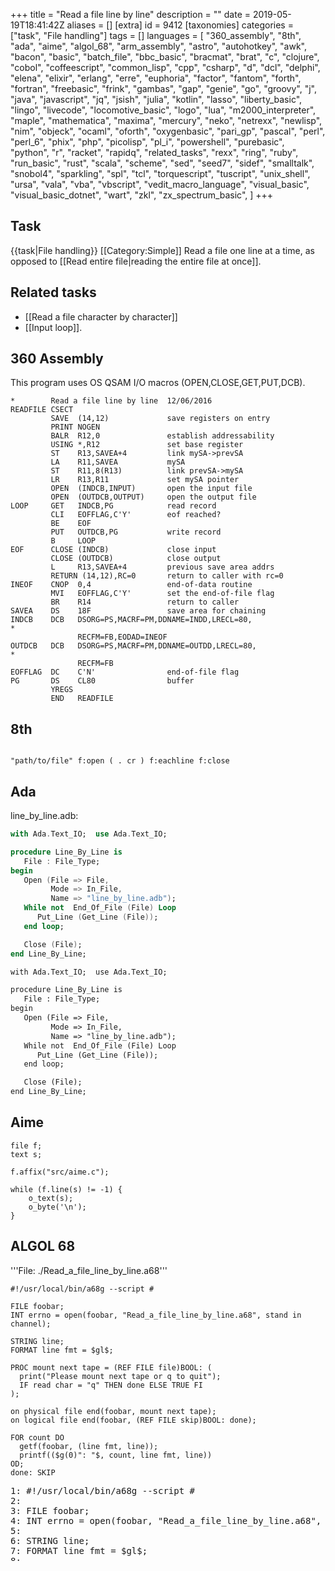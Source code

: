 +++
title = "Read a file line by line"
description = ""
date = 2019-05-19T18:41:42Z
aliases = []
[extra]
id = 9412
[taxonomies]
categories = ["task", "File handling"]
tags = []
languages = [
  "360_assembly",
  "8th",
  "ada",
  "aime",
  "algol_68",
  "arm_assembly",
  "astro",
  "autohotkey",
  "awk",
  "bacon",
  "basic",
  "batch_file",
  "bbc_basic",
  "bracmat",
  "brat",
  "c",
  "clojure",
  "cobol",
  "coffeescript",
  "common_lisp",
  "cpp",
  "csharp",
  "d",
  "dcl",
  "delphi",
  "elena",
  "elixir",
  "erlang",
  "erre",
  "euphoria",
  "factor",
  "fantom",
  "forth",
  "fortran",
  "freebasic",
  "frink",
  "gambas",
  "gap",
  "genie",
  "go",
  "groovy",
  "j",
  "java",
  "javascript",
  "jq",
  "jsish",
  "julia",
  "kotlin",
  "lasso",
  "liberty_basic",
  "lingo",
  "livecode",
  "locomotive_basic",
  "logo",
  "lua",
  "m2000_interpreter",
  "maple",
  "mathematica",
  "maxima",
  "mercury",
  "neko",
  "netrexx",
  "newlisp",
  "nim",
  "objeck",
  "ocaml",
  "oforth",
  "oxygenbasic",
  "pari_gp",
  "pascal",
  "perl",
  "perl_6",
  "phix",
  "php",
  "picolisp",
  "pl_i",
  "powershell",
  "purebasic",
  "python",
  "r",
  "racket",
  "rapidq",
  "related_tasks",
  "rexx",
  "ring",
  "ruby",
  "run_basic",
  "rust",
  "scala",
  "scheme",
  "sed",
  "seed7",
  "sidef",
  "smalltalk",
  "snobol4",
  "sparkling",
  "spl",
  "tcl",
  "torquescript",
  "tuscript",
  "unix_shell",
  "ursa",
  "vala",
  "vba",
  "vbscript",
  "vedit_macro_language",
  "visual_basic",
  "visual_basic_dotnet",
  "wart",
  "zkl",
  "zx_spectrum_basic",
]
+++

## Task

{{task|File handling}} [[Category:Simple]]
Read a file one line at a time,
as opposed to [[Read entire file|reading the entire file at once]].


## Related tasks

* [[Read a file character by character]]
* [[Input loop]].





## 360 Assembly

This program uses OS QSAM I/O macros (OPEN,CLOSE,GET,PUT,DCB).

```360asm
*        Read a file line by line  12/06/2016
READFILE CSECT
         SAVE  (14,12)             save registers on entry
         PRINT NOGEN
         BALR  R12,0               establish addressability
         USING *,R12               set base register
         ST    R13,SAVEA+4         link mySA->prevSA
         LA    R11,SAVEA           mySA
         ST    R11,8(R13)          link prevSA->mySA
         LR    R13,R11             set mySA pointer
         OPEN  (INDCB,INPUT)       open the input file
         OPEN  (OUTDCB,OUTPUT)     open the output file
LOOP     GET   INDCB,PG            read record
         CLI   EOFFLAG,C'Y'        eof reached?
         BE    EOF
         PUT   OUTDCB,PG           write record
         B     LOOP
EOF      CLOSE (INDCB)             close input
         CLOSE (OUTDCB)            close output
         L     R13,SAVEA+4         previous save area addrs
         RETURN (14,12),RC=0       return to caller with rc=0
INEOF    CNOP  0,4                 end-of-data routine
         MVI   EOFFLAG,C'Y'        set the end-of-file flag
         BR    R14                 return to caller
SAVEA    DS    18F                 save area for chaining
INDCB    DCB   DSORG=PS,MACRF=PM,DDNAME=INDD,LRECL=80,                 *
               RECFM=FB,EODAD=INEOF
OUTDCB   DCB   DSORG=PS,MACRF=PM,DDNAME=OUTDD,LRECL=80,                *
               RECFM=FB
EOFFLAG  DC    C'N'                end-of-file flag
PG       DS    CL80                buffer
         YREGS
         END   READFILE
```



## 8th


```forth

"path/to/file" f:open ( . cr ) f:eachline f:close

```



## Ada

line_by_line.adb:

```Ada
with Ada.Text_IO;  use Ada.Text_IO;

procedure Line_By_Line is
   File : File_Type;
begin
   Open (File => File,
         Mode => In_File,
         Name => "line_by_line.adb");
   While not  End_Of_File (File) Loop
      Put_Line (Get_Line (File));
   end loop;

   Close (File);
end Line_By_Line;

```


```txt
with Ada.Text_IO;  use Ada.Text_IO;

procedure Line_By_Line is
   File : File_Type;
begin
   Open (File => File,
         Mode => In_File,
         Name => "line_by_line.adb");
   While not  End_Of_File (File) Loop
      Put_Line (Get_Line (File));
   end loop;

   Close (File);
end Line_By_Line;

```



## Aime


```aime
file f;
text s;

f.affix("src/aime.c");

while (f.line(s) != -1) {
    o_text(s);
    o_byte('\n');
}
```



## ALGOL 68

'''File: ./Read_a_file_line_by_line.a68'''
```algol68
#!/usr/local/bin/a68g --script #

FILE foobar;
INT errno = open(foobar, "Read_a_file_line_by_line.a68", stand in channel);

STRING line;
FORMAT line fmt = $gl$;

PROC mount next tape = (REF FILE file)BOOL: (
  print("Please mount next tape or q to quit");
  IF read char = "q" THEN done ELSE TRUE FI
);

on physical file end(foobar, mount next tape);
on logical file end(foobar, (REF FILE skip)BOOL: done);

FOR count DO
  getf(foobar, (line fmt, line));
  printf(($g(0)": "$, count, line fmt, line))
OD;
done: SKIP
```

<pre style="height:15ex;overflow:scroll">
1: #!/usr/local/bin/a68g --script #
2:
3: FILE foobar;
4: INT errno = open(foobar, "Read_a_file_line_by_line.a68", stand in channel);
5:
6: STRING line;
7: FORMAT line fmt = $gl$;
8:
9: PROC mount next tape = (REF FILE file)BOOL: (
10:   print("Please mount next tape or q to quit");
11:   IF read char = "q" THEN done ELSE TRUE FI
12: );
13:
14: on physical file end(foobar, mount next tape);
15: on logical file end(foobar, (REF FILE skip)BOOL: done);
16:
17: FOR count DO
18:   getf(foobar, (line fmt, line));
19:   printf(($g(0)": "$, count, line fmt, line))
20: OD;
21: done: SKIP

```



## Astro


```python
for line in lines open('input.txt'):
    print line

```



## ARM Assembly

```ARM Assembly

/* ARM assembly Raspberry PI  */
/*  program readfile.s   */

/* Constantes    */
.equ STDOUT, 1                           @ Linux output console
.equ EXIT,   1                           @ Linux syscall
.equ READ,   3
.equ WRITE,  4
.equ OPEN,   5
.equ CLOSE,  6

.equ O_RDWR,  0x0002                    @ open for reading and writing

.equ BUFFERSIZE,          100
.equ LINESIZE,            100

/*******************************************/
/* Structures                               */
/********************************************/
/* structure read file*/
    .struct  0
readfile_Fd:                           @ File descriptor
    .struct  readfile_Fd + 4
readfile_buffer:                       @ read buffer
    .struct  readfile_buffer + 4
readfile_buffersize:                   @ buffer size
    .struct  readfile_buffersize + 4
readfile_line:                         @ line buffer
    .struct  readfile_line + 4
readfile_linesize:                     @ line buffer size
    .struct  readfile_linesize + 4
readfile_pointer:
    .struct  readfile_pointer + 4      @ read pointer  (init to buffer size + 1)
readfile_end:
/* Initialized data */
.data
szFileName:              .asciz "fictest.txt"
szCarriageReturn:        .asciz "\n"
/* datas error display */
szMessErreur:        .asciz "Error detected.\n"
szMessErr:           .ascii "Error code hexa : "
sHexa:               .space 9,' '
                     .ascii "  decimal :  "
sDeci:               .space 15,' '
                     .asciz "\n"

/* UnInitialized data */
.bss
sBuffer:             .skip BUFFERSIZE             @ buffer result
szLineBuffer:        .skip LINESIZE
.align 4
stReadFile:          .skip readfile_end

/*  code section */
.text
.global main
main:
    ldr r0,iAdrszFileName               @ File name
    mov r1,#O_RDWR                      @  flags
    mov r2,#0                           @ mode
    mov r7,#OPEN                        @ open file
    svc #0
    cmp r0,#0                           @ error ?
    ble error
    ldr r1,iAdrstReadFile               @ init struture readfile
    str r0,[r1,#readfile_Fd]            @ save FD in structure
    ldr r0,iAdrsBuffer                  @ buffer address
    str r0,[r1,#readfile_buffer]
    mov r0,#BUFFERSIZE                  @ buffer size
    str r0,[r1,#readfile_buffersize]
    ldr r0,iAdrszLineBuffer             @ line buffer address
    str r0,[r1,#readfile_line]
    mov r0,#LINESIZE                    @ line buffer size
    str r0,[r1,#readfile_linesize]
    mov r0,#BUFFERSIZE + 1              @ init read pointer
    str r0,[r1,#readfile_pointer]
1:                                      @ begin read loop
    mov r0,r1
    bl readLineFile
    cmp r0,#0
    beq end                             @ end loop
    blt error

    ldr r0,iAdrszLineBuffer             @  display line
    bl affichageMess
    ldr r0,iAdrszCarriageReturn         @ display line return
    bl affichageMess
    b 1b                                @ and loop

end:
    ldr r1,iAdrstReadFile
    ldr r0,[r1,#readfile_Fd]            @ load FD to structure
    mov r7, #CLOSE                      @ call system close file
    svc #0
    cmp r0,#0
    blt error
    mov r0,#0                           @ return code
    b 100f
error:
    ldr r1,iAdrszMessErreur             @ error message
    bl   displayError
    mov r0,#1                           @ return error code
100:                                    @ standard end of the program
    mov r7, #EXIT                       @ request to exit program
    svc 0                               @ perform system call
iAdrsBuffer:               .int sBuffer
iAdrszFileName:            .int szFileName
iAdrszMessErreur:          .int szMessErreur
iAdrszCarriageReturn:      .int szCarriageReturn
iAdrstReadFile:            .int stReadFile
iAdrszLineBuffer:          .int szLineBuffer
/******************************************************************/
/*     sub strings  index start  number of characters             */
/******************************************************************/
/* r0 contains the address of the structure */
/* r0 returns number of characters or -1 if error */
readLineFile:
    push {r1-r8,lr}                             @ save  registers
    mov r4,r0                                   @ save structure
    ldr r1,[r4,#readfile_buffer]
    ldr r2,[r4,#readfile_buffersize]
    ldr r5,[r4,#readfile_pointer]
    ldr r6,[r4,#readfile_linesize]
    ldr r7,[r4,#readfile_buffersize]
    ldr r8,[r4,#readfile_line]
    mov r3,#0                                   @ line pointer
    strb r3,[r8,r3]                             @ store zéro in line buffer
    cmp r5,r2                                   @ pointer buffer < buffer size ?
    ble 2f                                      @ no file read
1:                                              @ loop read file
    ldr r0,[r4,#readfile_Fd]
    mov r7,#READ                                @ call system read file
    svc 0
    cmp r0,#0                                   @ error read or end ?
    ble 100f
    mov r7,r0                                   @ number of read characters
    mov r5,#0                                   @ init buffer pointer

2:                                              @ begin loop copy characters
    ldrb r0,[r1,r5]                             @ load 1 character read buffer
    cmp r0,#0x0A                                @ end line ?
    beq 4f
    strb r0,[r8,r3]                             @ store character in line buffer
    add r3,#1                                   @ increment pointer line
    cmp r3,r6
    movgt r0,#-2                                @ line buffer too small -> error
    bgt 100f
    add r5,#1                                   @ increment buffer pointer
    cmp r5,r2                                   @ end buffer ?
    bge 1b                                      @ yes new read
    cmp r5,r7                                   @ read characters ?
    blt 2b                                      @ no loop
                                                @ final
    cmp r3,#0                                   @ no characters in line buffer ?
    beq 100f
4:
    mov r0,#0
    strb r0,[r8,r3]                             @ store zéro final
    add r5,#1
    str r5,[r4,#readfile_pointer]               @ store pointer in structure
    str r7,[r4,#readfile_buffersize]            @ store number of last characters
    mov r0,r3                                   @ return length of line
100:
    pop {r1-r8,lr}                              @ restaur registers
    bx lr                                       @ return

/******************************************************************/
/*     display text with size calculation                         */
/******************************************************************/
/* r0 contains the address of the message */
affichageMess:
    push {r0,r1,r2,r7,lr}                       @ save  registers
    mov r2,#0                                   @ counter length */
1:                                              @ loop length calculation
    ldrb r1,[r0,r2]                             @ read octet start position + index
    cmp r1,#0                                   @ if 0 its over
    addne r2,r2,#1                              @ else add 1 in the length
    bne 1b                                      @ and loop
                                                @ so here r2 contains the length of the message
    mov r1,r0                                   @ address message in r1
    mov r0,#STDOUT                              @ code to write to the standard output Linux
    mov r7, #WRITE                              @ code call system "write"
    svc #0                                      @ call system
    pop {r0,r1,r2,r7,lr}                        @ restaur registers
    bx lr                                       @ return
/***************************************************/
/*   display error message                        */
/***************************************************/
/* r0 contains error code  r1 : message address */
displayError:
    push {r0-r2,lr}                         @ save registers
    mov r2,r0                               @ save error code
    mov r0,r1
    bl affichageMess
    mov r0,r2                               @ error code
    ldr r1,iAdrsHexa
    bl conversion16                         @ conversion hexa
    mov r0,r2                               @ error code
    ldr r1,iAdrsDeci                        @ result address
    bl conversion10S                        @ conversion decimale
    ldr r0,iAdrszMessErr                    @ display error message
    bl affichageMess
100:
    pop {r0-r2,lr}                          @ restaur registers
    bx lr                                   @ return
iAdrszMessErr:                 .int szMessErr
iAdrsHexa:                     .int sHexa
iAdrsDeci:                     .int sDeci
/******************************************************************/
/*     Converting a register to hexadecimal                      */
/******************************************************************/
/* r0 contains value and r1 address area   */
conversion16:
    push {r1-r4,lr}                          @ save registers
    mov r2,#28                               @ start bit position
    mov r4,#0xF0000000                       @ mask
    mov r3,r0                                @ save entry value
1:                                           @ start loop
    and r0,r3,r4                             @ value register and mask
    lsr r0,r2                                @ move right
    cmp r0,#10                               @ compare value
    addlt r0,#48                             @ <10  ->digit
    addge r0,#55                             @ >10  ->letter A-F
    strb r0,[r1],#1                          @ store digit on area and + 1 in area address
    lsr r4,#4                                @ shift mask 4 positions
    subs r2,#4                               @ counter bits - 4 <= zero  ?
    bge 1b                                   @ no -> loop

100:
    pop {r1-r4,lr}                                     @ restaur registers
    bx lr
/***************************************************/
/*  Converting a register to a signed decimal      */
/***************************************************/
/* r0 contains value and r1 area address    */
conversion10S:
    push {r0-r4,lr}       @ save registers
    mov r2,r1             @ debut zone stockage
    mov r3,#'+'           @ par defaut le signe est +
    cmp r0,#0             @ negative number ?
    movlt r3,#'-'         @ yes
    mvnlt r0,r0           @ number inversion
    addlt r0,#1
    mov r4,#10            @ length area
1:                        @ start loop
    bl divisionpar10U
    add r1,#48            @ digit
    strb r1,[r2,r4]       @ store digit on area
    sub r4,r4,#1          @ previous position
    cmp r0,#0             @ stop if quotient = 0
    bne 1b

    strb r3,[r2,r4]       @ store signe
    subs r4,r4,#1         @ previous position
    blt  100f             @ if r4 < 0 -> end

    mov r1,#' '           @ space
2:
    strb r1,[r2,r4]       @store byte space
    subs r4,r4,#1         @ previous position
    bge 2b                @ loop if r4 > 0
100:
    pop {r0-r4,lr}        @ restaur registers
    bx lr
/***************************************************/
/*   division par 10   unsigned                    */
/***************************************************/
/* r0 dividende   */
/* r0 quotient    */
/* r1 remainder   */
divisionpar10U:
    push {r2,r3,r4, lr}
    mov r4,r0                                          @ save value
    //mov r3,#0xCCCD                                   @ r3 <- magic_number lower  raspberry 3
    //movt r3,#0xCCCC                                  @ r3 <- magic_number higter raspberry 3
    ldr r3,iMagicNumber                                @ r3 <- magic_number    raspberry 1 2
    umull r1, r2, r3, r0                               @ r1<- Lower32Bits(r1*r0) r2<- Upper32Bits(r1*r0)
    mov r0, r2, LSR #3                                 @ r2 <- r2 >> shift 3
    add r2,r0,r0, lsl #2                               @ r2 <- r0 * 5
    sub r1,r4,r2, lsl #1                               @ r1 <- r4 - (r2 * 2)  = r4 - (r0 * 10)
    pop {r2,r3,r4,lr}
    bx lr                                              @ leave function
iMagicNumber:  	.int 0xCCCCCCCD


```



## AutoHotkey



```AutoHotkey
; --> Prompt the user to select the file being read

FileSelectFile, File, 1, %A_ScriptDir%, Select the (text) file to read, Documents (*.txt) ; Could of course be set to support other filetypes
If Errorlevel ; If no file selected
	ExitApp

; --> Main loop: Input (File), Output (Text)

Loop
{
FileReadLine, Line, %File%, %A_Index% ; Reads line N (where N is loop iteration)
if Errorlevel ; If line does not exist, break loop
	break
Text .= A_Index ". " Line . "`n" ; Appends the line to the variable "Text", adding line number before & new line after
}

; --> Delivers the output as a text file

FileDelete, Output.txt ; Makes sure output is clear before writing
FileAppend, %Text%, Output.txt ; Writes the result to Output.txt
Run Output.txt ; Shows the created file
```



## AWK

Reading files line-by-line is the standard operation of awk.

'''One-liner:'''

```AWK
awk '{ print $0 }' filename
```


'''Shorter:'''

Printing the input is the default-action for matching lines,
and "1" evaluates to "True",

so this is the shortest possible awk-program
(not counting the [[Empty program]]):

```AWK
awk '1' filename
```


'''Longer:'''

Reading several files, with some processing:

```AWK
# usage: awk  -f readlines.awk  *.txt
BEGIN  { print "# Reading..." }
FNR==1 { f++; print "# File #" f, ":", FILENAME }
/^#/   { c++; next }               # skip lines starting with "#", but count them
/you/  { gsub("to", "TO") }        # change text in lines with "you" somewhere
/TO/   { print FNR,":",$0; next }  # print with line-number
       { print }                   # same as "print $0"
END    { print "# Done with", f, "file(s), with a total of", NR, "lines." }
END    { print "# Comment-lines:", c }
```

Note:
* The variables c and f are initialized automatically to 0
*  NR is the number of records read so far, for all files read
* FNR is the number of records read from the current file
* There can be multiple BEGIN and END-blocks
```txt

# This is the file input.txt
you can use it
to provide input
to your program to do
some processing.

```

```txt

# Reading...
# File #1 : input.txt
you can use it
to provide input
4 : TO your program TO do
some processing.
# Done with 1 file(s), with a total of 5 lines.
# Comment-lines: 1

```



## BASIC


=
## BaCon
=

```freebasic
' Read a file line by line
filename$ = "readlines.bac"
OPEN filename$ FOR READING AS fh
READLN fl$ FROM fh
WHILE ISFALSE(ENDFILE(fh))
    INCR lines
    READLN fl$ FROM fh
WEND
PRINT lines, " lines in ", filename$
CLOSE FILE fh
```


```txt
prompt$ ./readlines
10 lines in readlines.bac
```


==={{header|IS-BASIC}}===
<lang IS-BASIC>100 INPUT PROMPT "Filename: ":NAME$
110 OPEN #1:NAME$ ACCESS INPUT
120 COPY FROM #1 TO #0
130 CLOSE #1
```


=
## Locomotive Basic
=


```locobasic
10 OPENIN"foo.txt"
20 WHILE NOT EOF
30 LINE INPUT#9,i$
40 PRINT i$
50 WEND
```


=
## ZX Spectrum Basic
=
The tape recorder interface does not support fragmented reads, because tape recorder start and stop is not atomic, (and a leadin is required for tape input).
However, the microdrive does support fragmented reads.
In the following example, we read a file line by line from a file on microdrive 1.


```basic
10 REM open my file for input
20 OPEN #4;"m";1;"MYFILE": REM stream 4 is the first available for general purpose
30 INPUT #4; LINE a$: REM a$ will hold our line from the file
40 REM because we do not know how many lines are in the file, we need an error trap
50 REM to gracefully exit when the file is read. (omitted from this example)
60 REM to prevent an error at end of file, place a handler here
100 GOTO 30
```



## Batch File

This takes account on the blank lines, because FOR ignores blank lines when reading a file.

```dos
@echo off
rem delayed expansion must be disabled before the FOR command.
setlocal disabledelayedexpansion
for /f "tokens=1* delims=]" %%A in ('type "File.txt"^|find /v /n ""') do (
	set var=%%B
	setlocal enabledelayedexpansion
		echo(!var!
	endlocal
)
```



## BBC BASIC

This method is appropriate if the lines are terminated by a single CR or LF:

```bbcbasic
      file% = OPENIN("*.txt")
      IF file%=0 ERROR 100, "File could not be opened"
      WHILE NOT EOF#file%
        a$ = GET$#file%
      ENDWHILE
      CLOSE #file%
```

This method is appropriate if the lines are terminated by a CRLF pair:

```bbcbasic
      file% = OPENIN("*.txt")
      IF file%=0 ERROR 100, "File could not be opened"
      WHILE NOT EOF#file%
        INPUT #file%, a$
        IF ASCa$=10 a$ = MID$(a$,2)
      ENDWHILE
      CLOSE #file%
```



## Bracmat

<code>fil</code> is a relatively low level Bracmat function for manipulating files. Depending on the parameters it opens, closes, reads, writes a file or reads or sets the file position.

```bracmat
  fil$("test.txt",r)    { r opens a text file, rb opens a binary file for reading }
& fil$(,STR,\n)         { first argument empty: same as before (i.e. "test.txt") }
                        { if \n were replaced by e.g. "\n\t " we would read word-wise instead }
& 0:?lineno
&   whl
  ' ( fil$:(?line.?sep) { "sep" contains found stop character, i.e. \n }
    & put$(line (1+!lineno:?lineno) ":" !line \n)
    )
& (fil$(,SET,-1)|);     { Setting file position before start closes file, and fails.
                          Therefore the | }
```



## Brat


```brat
include :file

file.each_line "foobar.txt" { line |
  p line
}
```



## C


### with fgets


```c
/*
 * Read (and write) the standard input file
 * linie-by-line. This version is for ASCII
 * encoded text files.
 */
#include <stdio.h>

/*
 * BUFSIZE is a max size of line plus 1.
 *
 * It would be nice to dynamically allocate  bigger buffer for longer lines etc.
 * - but this example is as simple as possible. Dynamic buffer allocation from
 * the heap may not be a good idea as it seems, because it can cause memory
 * segmentation in embeded systems.
 */
#define BUFSIZE 1024

int main(void)
{
    static char buffer[BUFSIZE];

    /*
     * Never use gets() instead fgets(), because gets()
     * is a really unsafe function.
     */
    while (fgets(buffer, BUFSIZE, stdin))
        puts(buffer);

    return 0;
}
```



### with getline


```C
// From manpage for "getline"

#include <stdio.h>
#include <stdlib.h>

int main(void)
{
	FILE *stream;
	char *line = NULL;
	size_t len = 0;
	ssize_t read;

	stream = fopen("file.txt", "r");
	if (stream == NULL)
		exit(EXIT_FAILURE);

	while ((read = getline(&line, &len, stream)) != -1) {
		printf("Retrieved line of length %u :\n", read);
		printf("%s", line);
	}

	free(line);
	fclose(stream);
	exit(EXIT_SUCCESS);
}
```


=== Using mmap() ===
Implementation using mmap syscall.  Works on Linux 2.6.* and on *BSDs.  Line reading routine takes a callback function, each line is passed into callback as begin and end pointer.  Let OS handle your memory pages, we don't need no stinking mallocs.

```c
#include <stdio.h>
#include <sys/types.h>
#include <sys/stat.h>
#include <fcntl.h>
#include <unistd.h>
#include <sys/mman.h>
#include <errno.h>
#include <err.h>

int read_lines(const char * fname, int (*call_back)(const char*, const char*))
{
        int fd = open(fname, O_RDONLY);
        struct stat fs;
        char *buf, *buf_end;
        char *begin, *end, c;

        if (fd == -1) {
                err(1, "open: %s", fname);
                return 0;
        }

        if (fstat(fd, &fs) == -1) {
                err(1, "stat: %s", fname);
                return 0;
        }

        /* fs.st_size could have been 0 actually */
        buf = mmap(0, fs.st_size, PROT_READ, MAP_SHARED, fd, 0);
        if (buf == (void*) -1) {
                err(1, "mmap: %s", fname);
                close(fd);
                return 0;
        }

        buf_end = buf + fs.st_size;

        begin = end = buf;
        while (1) {
                if (! (*end == '\r' || *end == '\n')) {
                        if (++end < buf_end) continue;
                } else if (1 + end < buf_end) {
                        /* see if we got "\r\n" or "\n\r" here */
                        c = *(1 + end);
                        if ( (c == '\r' || c == '\n') && c != *end)
                                ++end;
                }

                /* call the call back and check error indication. Announce
                   error here, because we didn't tell call_back the file name */
                if (! call_back(begin, end)) {
                        err(1, "[callback] %s", fname);
                        break;
                }

                if ((begin = ++end) >= buf_end)
                        break;
        }

        munmap(buf, fs.st_size);
        close(fd);
        return 1;
}

int print_line(const char* begin, const char* end)
{
        if (write(fileno(stdout), begin, end - begin + 1) == -1) {
                return 0;
        }
        return 1;
}

int main()
{
        return read_lines("test.ps", print_line) ? 0 : 1;
}

```



## C++

```cpp
#include <fstream>
#include <string>
#include <iostream>

int main( int argc , char** argv ) {
   int linecount = 0 ;
   std::string line  ;
   std::ifstream infile( argv[ 1 ] ) ; // input file stream
   if ( infile ) {
      while ( getline( infile , line ) ) {
	 std::cout << linecount << ": "
                   << line      << '\n' ;  //supposing '\n' to be line end
	 linecount++ ;
      }
   }
   infile.close( ) ;
   return 0 ;
}
```



### =using std::getline=


```txt

"thefile.txt"
888 4432
100  -25
doggie

```



```cpp

#include <fstream>
#include <iostream>
#include <sstream>
#include <string>

int main()
{
  std::ifstream infile("thefile.txt");
  std::string line;
  while (std::getline(infile, line) )
     {
        std::istringstream iss(line);
        int a, b;
        if (!(iss >> a >> b)) { break; } // if no error a and b get values from file

        std::cout << "a:\t" << a <<"\n";
        std::cout << "b:\t" << b <<"\n";
     }
      std::cout << "finished" << std::endl;
}
```


```txt

a: 888
b: 4432
a: 100
b: -25
finished


```



```cpp
#include <Core/Core.h>

using namespace Upp;

CONSOLE_APP_MAIN
{
	FileIn in(CommandLine()[0]);
	while(in && !in.IsEof())
		Cout().PutLine(in.GetLine());
}
```



## C#

'File.ReadLines' reads the lines of a file which could easily be stepped through.

```c#
foreach (string readLine in File.ReadLines("FileName"))
  DoSomething(readLine);
```

A full code may look like;

```c#
using System;
using System.IO;
using System.Text;

namespace RosettaCode
{
  internal class Program
  {
    private static void Main()
    {
      var sb = new StringBuilder();
      string F = "File.txt";

      // Read a file, line by line.
      try
      {
        foreach (string readLine in File.ReadLines(F))
        {
          // Use the data in some way...
          sb.Append(readLine);
          sb.Append("\n");
        }
      }
      catch (Exception exception)
      {
        Console.WriteLine(exception.Message);
        Environment.Exit(1);
      }

      // Preset the results
      Console.WriteLine(sb.ToString());
    }
  }
}
```



## Clojure



```Clojure

(with-open [r (clojure.java.io/reader "some-file.txt")]
   (doseq [l (line-seq r)]
     (println l)))

```



## COBOL


```cobol
       IDENTIFICATION DIVISION.
       PROGRAM-ID. read-file-line-by-line.

       ENVIRONMENT DIVISION.
       INPUT-OUTPUT SECTION.
       FILE-CONTROL.
           SELECT input-file ASSIGN TO "input.txt"
               ORGANIZATION LINE SEQUENTIAL
               FILE STATUS input-file-status.

       DATA DIVISION.
       FILE SECTION.
       FD  input-file.
       01  input-record PIC X(256).

       WORKING-STORAGE SECTION.
       01  input-file-status PIC 99.
           88  file-is-ok    VALUE 0.
           88  end-of-file   VALUE 10.

       01  line-count        PIC 9(6).

       PROCEDURE DIVISION.
           OPEN INPUT input-file
           IF NOT file-is-ok
               DISPLAY "The file could not be opened."
               GOBACK
           END-IF

           PERFORM VARYING line-count FROM 1 BY 1 UNTIL end-of-file
               READ input-file
               DISPLAY line-count ": " FUNCTION TRIM(input-record)
           END-PERFORM

           CLOSE input-file

           GOBACK
           .
```



## CoffeeScript

```coffeescript

# This module shows two ways to read a file line-by-line in node.js.
fs = require 'fs'

# First, let's keep things simple, and do things synchronously.  This
# approach is well-suited for simple scripts.
do ->
  fn = "read_file.coffee"
  for line in fs.readFileSync(fn).toString().split '\n'
    console.log line
  console.log "DONE SYNC!"

# Now let's complicate things.
#
# Use the following code when files are large, and memory is
# constrained and/or where you want a large amount of concurrency.
#
# Protocol:
#   Call LineByLineReader, which calls back to you with a reader.
#   The reader has two methods.
#      next_line: call to this when you want a new line
#      close: call this when you are done using the file before
#         it has been read completely
#
#   When you call next_line, you must supply two callbacks:
#     line_cb: called back when there is a line of text
#     done_cb: called back when there is no more text in the file
LineByLineReader = (fn, cb) ->
  fs.open fn, 'r', (err, fd) ->
    bufsize = 256
    pos = 0
    text = ''
    eof = false
    closed = false
    reader =
      next_line: (line_cb, done_cb) ->
        if eof
          if text
            last_line = text
            text = ''
            line_cb last_line
          else
            done_cb()
          return

        new_line_index = text.indexOf '\n'
        if new_line_index >= 0
          line = text.substr 0, new_line_index
          text = text.substr new_line_index + 1, text.length - new_line_index - 1
          line_cb line
        else
          frag = new Buffer(bufsize)
          fs.read fd, frag, 0, bufsize, pos, (err, bytesRead) ->
            s = frag.toString('utf8', 0, bytesRead)
            text += s
            pos += bytesRead
            if (bytesRead)
              reader.next_line line_cb, done_cb
            else
              eof = true
              fs.closeSync(fd)
              closed = true
              reader.next_line line_cb, done_cb
        close: ->
          # The reader should call this if they abandon mid-file.
          fs.closeSync(fd) unless closed

    cb reader

# Test our interface here.
do ->
  console.log '---'
  fn = 'read_file.coffee'
  LineByLineReader fn, (reader) ->
    callbacks =
      process_line: (line) ->
         console.log line
         reader.next_line callbacks.process_line, callbacks.all_done
      all_done: ->
        console.log "DONE ASYNC!"
    reader.next_line callbacks.process_line, callbacks.all_done

```



## Common Lisp


```lisp
(with-open-file (input "file.txt")
   (loop for line = (read-line input nil)
      while line do (format t "~a~%" line)))
```



## D


```d
void main() {
    import std.stdio;

    foreach (line; "read_a_file_line_by_line.d".File.byLine)
        line.writeln;
}
```

The File is managed by reference count, and it gets closed when it gets out of scope or it changes. The 'line' is a char[] (with newline), so if you need a string you have to idup it.

## DCL


```DCL
$ open input input.txt
$ loop:
$  read /end_of_file = done input line
$  goto loop
$ done:
$ close input
```


## Delphi


```Delphi

   procedure ReadFileByLine;
   var
      TextFile: text;
      TextLine: String;
   begin
      Assign(TextFile, 'c:\test.txt');
      Reset(TextFile);
      while not Eof(TextFile) do
         Readln(TextFile, TextLine);
      CloseFile(TextFile);
   end;

```

The example file (above) '''"c:\test.txt"''' is assigned to the text file variable '''"TextFile"''' is opened and any line is read in a loop into the string variable '''"TextLine"'''.


```Delphi

procedure ReadFileByLine;
   var
      TextLines :  TStringList;
      i         :  Integer;
   begin
      TextLines := TStringList.Create;
      TextLines.LoadFromFile('c:\text.txt');
      for i := 0 to TextLines.count -1 do
      ShowMessage(TextLines[i]);
   end;

```


Above uses the powerful utility classs type [http://www.delphibasics.co.uk/RTL.asp?Name=TStringList TStringList]  from Classes Unit

See also GNU LGPL (Delphi replacement) [http://www.lazarus.freepascal.org/ Lazarus IDE FreePascal] and specifically [http://wiki.lazarus.freepascal.org/TString_List-TString_Tutorial Lazarus FreePascal Equivalent for TStringList]

## Elena

ELENA 4.x :

```elena
import system'io;
import extensions;
import extensions'routines;

public program()
{
    File.assign:"file.txt".forEachLine(printingLn)
}
```



## Elixir

Two Slightly different solutions in the FileReader namespace

```Elixir

  defmodule FileReader do
    # Create a File.Stream and inspect each line
    def by_line(path) do
      File.stream!(path)
        |> Stream.map(&(IO.inspect(&1)))
	|> Stream.run
      end

    def bin_line(path) do
    # Build the stream in binary instead for performance increase
      case File.open(path) do
        # File returns a tuple, {:ok,file}, if successful
        {:ok, file} ->
	  IO.binstream(file, :line)
	    |> Stream.map(&(IO.inspect(&1)))
	    |> Stream.run
	# And returns {:error,reason} if unsuccessful
	{:error,reason} ->
	# Use Erlang's format_error to return an error string
	  :file.format_error(reason)
      end
    end
  end

```



## Erlang

read_a_file_line_by_line:into_list/1 is used by [[Read_a_specific_line_from_a_file]]. If this task is updated keep backwards compatibility, or change [[Read_a_specific_line_from_a_file]], too.

```erlang

-module( read_a_file_line_by_line ).

-export( [into_list/1] ).

into_list( File ) ->
        {ok, IO} = file:open( File, [read] ),
        into_list( io:get_line(IO, ''), IO, [] ).


into_list( eof, _IO, Acc ) -> lists:reverse( Acc );
into_list( {error, _Error}, _IO, Acc ) -> lists:reverse( Acc );
into_list( Line, IO, Acc ) -> into_list( io:get_line(IO, ''), IO, [Line | Acc] ).

```


```txt

6> read_a_file_line_by_line:into_list("read_a_file_line_by_line.erl").
["-module( read_a_file_line_by_line ).\n","\n",
 "-export( [into_list/1] ).\n","\n","into_list( File ) ->\n",
 "\t{ok, IO} = file:open( File, [read] ),\n",
 "\tinto_list( io:get_line(IO, ''), IO, [] ).\n","\n","\n",
 "into_list( eof, _IO, Acc ) -> lists:reverse( Acc );\n",
 "into_list( {error, _Error}, _IO, Acc ) -> lists:reverse( Acc );\n",
 "into_list( Line, IO, Acc ) -> into_list( io:get_line(IO, ''), IO, [Line | Acc] ).\n"]

```



## ERRE


```ERRE

PROGRAM LETTURA

EXCEPTION
    FERROR%=TRUE        ! si e' verificata l'eccezione !
    PRINT("Il file richiesto non esiste .....")
END EXCEPTION

BEGIN
    FERROR%=FALSE
    PRINT("Nome del file";)
    INPUT(FILE$)      ! chiede il nome del file
    OPEN("I",1,FILE$) ! apre un file sequenziale in lettura
      IF NOT FERROR% THEN
         REPEAT
           INPUT(LINE,#1,CH$)   ! legge una riga ....
           PRINT(CH$)           ! ... la stampa ...
         UNTIL EOF(1)           ! ... fine a fine file
      END IF
      PRINT
    CLOSE(1)          ! chiude il file
END PROGRAM

```

From ERRE manual: use an EXCEPTION to trap a "file not found" error. If you change INPUT(LINE statement with a GET you can read the file one character at time.


## Euphoria


```euphoria
constant cmd = command_line()
constant filename = cmd[2]
constant fn = open(filename,"r")
integer i
i = 1
object x
while 1 do
    x = gets(fn)
    if atom(x) then
        exit
    end if
    printf(1,"%2d: %s",{i,x})
    i += 1
end while
close(fn)
```


```txt
 1: constant cmd = command_line()
 2: constant filename = cmd[2]
 3: constant fn = open(filename,"r")
 4: integer i
 5: i = 1
 6: object x
 7: while 1 do
 8:     x = gets(fn)
 9:     if atom(x) then
10:         exit
11:     end if
12:     printf(1,"%2d: %s",{i,x})
13:     i += 1
14: end while
15: close(fn)

```



=={{header|F_Sharp|F#}}==
Using DotNet's [http://msdn.microsoft.com/en-us/library/dd383503.aspx System.IO.File.ReadLines] iterator:

```fsharp
open System.IO

[<EntryPoint>]
let main argv =
    File.ReadLines(argv.[0]) |> Seq.iter (printfn "%s")
    0
```



## Factor



```factor
 "path/to/file" utf8 [ [ readln dup [ print ] when* ] loop ] with-file-reader
```



## Fantom


Reads each line from the file "data.txt".


```fantom

class Main
{
  Void main ()
  {
    File (`data.txt`).eachLine |Str line|
    {
      echo ("Line: $line")
    }
  }
}

```



## Forth



```forth
4096 constant max-line

: third ( A b c -- A b c A )
  >r over r> swap ;

: read-lines ( fileid -- )
  begin  pad max-line third read-line throw
  while  pad swap  ( fileid c-addr u )  \ string excludes the newline
         2drop
  repeat 2drop ;
```



## Fortran


### Old Fortran

Usually, one reads a file with some idea what is in the file and some purpose behind reading it. For this task, suppose that the file just contains plain text, and the text is to be listed, line by line, to the end of the file. The remaining question is how long is the longest record? Some systems enable the reading of a record into a variable that is made big enough to hold whatever the record contains, though perhaps only up to some integer limit such as 65535. Fortran 2000 has formalised the provision of character variables whose size is determined when assigned to (as in <code>TEXT = "This"//"That"</code> where character variable TEXT is reallocated memory so as to hold eight characters, as needed for the assignment) but without a F2000 compiler to test, it is not clear that this arrangement will work for READ statements as well.

So one is faced again with the question "How long is a piece of string?" when choosing a predefined size. I have confronted a singularly witless format for supplying electricity data that would write up to an entire year's worth of half-hourly values to one line though it might be used to write just a few day's worth of data also. The header line specified the date and time slot for each column as <code>Country,Island,Node,MEAN Energy,01AUG2010 Daily ENERGY,01AUG2010 01,01AUG2010 02,01AUG2010 03, ''etc.''</code> so all-in-all it was less trouble to specify CHARACTER*246810 for the input record scratchpad so as not to have to struggle with piecemeal input. In this example, change the value of ENUFF.

A common extension after F77 was the "Q" format, which returns the number of characters yet to be read in the input record. In its absence, one would have to just read the input with A format, and if the input record was shorter than ENUFF, then trailing spaces would be appended to ALINE and if ALINE was capacious then this would waste time. Similarly, for output, trailing spaces should be trimmed off, which means that if the input record contained trailing spaces, they would be lost. The scheme here, available via F90 is to use the Q format feature to determine how long the record is, then, request only that many characters to be placed in ALINE, and, write that many characters to the output which will thereby include any supplied trailing spaces. However, there must of course be no attempt to cram any more than ENUFF characters into ALINE, thus the MIN(L,ENUFF) in the READ statement, where the calculation is done on-the-fly. As well, should L be greater than ENUFF this is worth some remark, and in a way that cannot be confused with a listing line, each of which is prefixed by the record number. The default integer size is 32 bit so the numbers could be large but to avoid annoying blank space in the message, I0 format is used. Earlier Fortrans do not allow this, so one might specify I9.

On the other hand, the output device might be less than accommodating when presented with a line longer than it can print: lineprinters typically printed 120, 132 or maybe 144 characters to a line with anything beyond that ignored if it were not a cause for immediate termination. Thus, the WRITE statement could be augmented with <code>ERR = ''label'', END = ''label''</code> in hope of recovery attempts. If output were to a disc file, the END might be activated on running out of disc space but with windows the system would probably have crashed already. Given a long line to print a teletype printer would just hammer away at the last printing position, but more refined printers would start new lines as needed. I have used a dot-matrix printer that with lineprinter paper could be set to print some 360 cramped characters to a line, and have seen photographs of a special accountant's typewriter with a platen about four feet long. Then for spreadsheet users, there arrived a special printing prog, SIDEWAYS.

Peripheral to the task of reading a file line-by-line is the blather about specifying the file name and opening it. The OPEN statement allows for jumping to an ERR label (just as the READ statement has a jump for end-of-file), and carrying an IOSTAT value to specify the nature of the problem (invalid file name form, file access denied, etc.) but this is all very messy and the error codes are not the same across different systems either. I wish these statements were more like functions and returned TRUE/FALSE or a result code that could be tested in an IF-statement directly, as for example in Burroughs Algol where one could write something like <code>While Read(in) Stuff Do ... ;</code> - though a READ statement returned ''true'' for an I/O error, and ''false'' for success, so one defined ''Ican'' to be ''not'' and wrote <code>While Ican Read(in) Stuff Do ... ;</code>

In the absence of such error reception, ugly messages are presented as the prog. is cancelled, and the most common such error is to name a missing file. So, an INQUIRE statement to check first. This too should have an ERR and IOSTAT blather (the file name might be malformed) but enough is enough. The assignment direction for such codes as EXIST and IOSTAT is ''left'' to right rather than the usual right to left (as in FILE = FNAME), but rather than remember this, it is easiest to take advantage of Fortran's (complete) absence of reserved words and define a logical variable EXIST so that the statement is EXIST = EXIST, and the compiler and the programmer can go their own ways.

```Fortran

      INTEGER ENUFF		!A value has to be specified beforehand,.
      PARAMETER (ENUFF = 2468)	!Provide some provenance.
      CHARACTER*(ENUFF) ALINE	!A perfect size?
      CHARACTER*66 FNAME	!What about file name sizes?
      INTEGER LINPR,IN		!I/O unit numbers.
      INTEGER L,N		!A length, and a record counter.
      LOGICAL EXIST		!This can't be asked for in an "OPEN" statement.
      LINPR = 6			!Standard output via this unit number.
      IN = 10			!Some unit number for the input file.
      FNAME = "Read.for"	!Choose a file name.
      INQUIRE (FILE = FNAME, EXIST = EXIST)	!A basic question.
      IF (.NOT.EXIST) THEN		!Absent?
        WRITE (LINPR,1) FNAME		!Alas, name the absentee.
    1   FORMAT ("No sign of file ",A)	!The name might be mistyped.
        STOP "No file, no go."		!Give up.
      END IF				!So much for the most obvious mishap.
      OPEN (IN,FILE = FNAME, STATUS = "OLD", ACTION = "READ")	!For formatted input.

      N = 0		!No records read so far.
   10 READ (IN,11,END = 20) L,ALINE(1:MIN(L,ENUFF))	!Read only the L characters in the record, up to ENUFF.
   11 FORMAT (Q,A)		!Q = "how many characters yet to be read", A = characters with no limit.
      N = N + 1			!A record has been read.
      IF (L.GT.ENUFF) WRITE (LINPR,12) N,L,ENUFF	!Was it longer than ALINE could accommodate?
   12 FORMAT ("Record ",I0," has length ",I0,": my limit is ",I0)	!Yes. Explain.
      WRITE (LINPR,13) N,ALINE(1:MIN(L,ENUFF))	!Print the record, prefixed by the count.
   13 FORMAT (I9,":",A)		!Fixed number size for alignment.
      GO TO 10			!Do it again.

   20 CLOSE (IN)	!All done.
      END	!That's all.

```

With F90 and later it is possible to use an ALLOCATE statement to prepare a variable of a size determined at run time, so that one could for each record use the <code>Q</code> format code (or a new feature of the READ statement) to ascertain the size of the record about to be read, free the storage for the old ALINE and allocate a new sized ALINE, then read that record into ALINE. This avoids worrying about the record overflowing (or underflowing) ALINE, at the cost of hammering at the memory allocation process.

An alternative approach would be to read the file as UNFORMATTED, just reading binary into some convenient scratchpad and then write the content to the output device, which would make what it could of the ASCII world's dithering between CR, CRLF, LFCR and CR as end-of-record markers. However, this would not be reading the file line-by-line.


## FreeBASIC


```freebasic
' FB 1.05.0 Win64

Open "input.txt" For Input As #1
Dim line_ As String
While Not Eof(1)
  Line Input #1, line_  '' read each line
  Print line_           '' echo it to the console
Wend
Close #1
Print
Print "Press any key to quit"
Sleep
```



## Frink

The lines function can also take an optional second string argument indicating the encoding of the file, and can read from any supported URL type (HTTP, FTP, etc.)

```frink

for line = lines["file:yourfile.txt"]
   println[line]

```



## Gambas


```gambas
Public Sub Main()
Dim hFile As File
Dim sLine As String

hFile = Open "../InputText.txt" For Input

While Not Eof(hFile)
  Line Input #hFile, sLine
  Print sLine
Wend

End
```



## GAP


```gap
ReadByLines := function(name)
	local file, line, count;
	file := InputTextFile(name);
	count := 0;
	while true do
		line := ReadLine(file);
		if line = fail then
			break;
		fi;
		count := count + 1;
	od;
	CloseStream(file);
	return count;
end;

# With [http://www.ibiblio.org/pub/docs/misc/amnesty.txt amnesty.txt]
ReadByLines("amnesty.txt");
# 384
```



## Genie


```genie
[indent=4]
/*
   Read file line by line, in Genie

   valac readFileLines.gs
   ./readFileLines [filename]
*/

init

    fileName:string
    fileName = (args[1] is null) ? "readFileLines.gs" : args[1]
    var file = FileStream.open(fileName, "r")
    if file is null
        stdout.printf("Error: %s did not open\n", fileName)
        return

    lines:int = 0
    line:string? = file.read_line()
    while line is not null
        lines++
        stdout.printf("%04d %s\n", lines, line)
        line = file.read_line()
```


```txt
prompt$ valac readFileLines.gs
prompt$ ./readFileLines nofile
Error: nofile did not open
prompt$ ./readFileLines hello.gs
0001 [indent=4]
0002
0003 init
0004     print "Hello, Genie"
```



## Go

;bufio.Scanner
The bufio package provides Scanner, a convenient interface for reading data such as a file of newline-delimited lines of text. Successive calls to the Scan method will step through the 'tokens' of a file, skipping the bytes between the tokens. The specification of a token is defined by a split function of type SplitFunc; the default split function breaks the input into lines with line termination stripped. Split functions are defined in this package for scanning a file into lines, bytes, UTF-8-encoded runes, and space-delimited words. The client may instead provide a custom split function.

Scanning stops unrecoverably at EOF, the first I/O error, or a token too large to fit in the buffer. When a scan stops, the reader may have advanced arbitrarily far past the last token. Programs that need more control over error handling or large tokens, or must run sequential scans on a reader, should use bufio.Reader instead.


```go
package main

import (
	"bufio"
	"fmt"
	"log"
	"os"
)

func init() {
	log.SetFlags(log.Lshortfile)
}

func main() {
	// Open an input file, exit on error.
	inputFile, err := os.Open("byline.go")
	if err != nil {
		log.Fatal("Error opening input file:", err)
	}

	// Closes the file when we leave the scope of the current function,
	// this makes sure we never forget to close the file if the
	// function can exit in multiple places.
	defer inputFile.Close()

	scanner := bufio.NewScanner(inputFile)

	// scanner.Scan() advances to the next token returning false if an error was encountered
	for scanner.Scan() {
		fmt.Println(scanner.Text())
	}

	// When finished scanning if any error other than io.EOF occured
	// it will be returned by scanner.Err().
	if err := scanner.Err(); err != nil {
		log.Fatal(scanner.Err())
	}
}

```


;ReadLine
This function allows files to be rapidly scanned for desired data while minimizing memory allocations.  It also handles /r/n line endings and allows unreasonably long lines to be handled as error conditions.

```go
package main

import (
    "bufio"
    "fmt"
    "io"
    "log"
    "os"
)

func main() {
    f, err := os.Open("file") // os.OpenFile has more options if you need them
    if err != nil {           // error checking is good practice
        // error *handling* is good practice.  log.Fatal sends the error
        // message to stderr and exits with a non-zero code.
        log.Fatal(err)
    }

    // os.File has no special buffering, it makes straight operating system
    // requests.  bufio.Reader does buffering and has several useful methods.
    bf := bufio.NewReader(f)

    // there are a few possible loop termination
    // conditions, so just start with an infinite loop.
    for {
        // reader.ReadLine does a buffered read up to a line terminator,
        // handles either /n or /r/n, and returns just the line without
        // the /r or /r/n.
        line, isPrefix, err := bf.ReadLine()

        // loop termination condition 1:  EOF.
        // this is the normal loop termination condition.
        if err == io.EOF {
            break
        }

        // loop termination condition 2: some other error.
        // Errors happen, so check for them and do something with them.
        if err != nil {
            log.Fatal(err)
        }

        // loop termination condition 3: line too long to fit in buffer
        // without multiple reads.  Bufio's default buffer size is 4K.
        // Chances are if you haven't seen a line terminator after 4k
        // you're either reading the wrong file or the file is corrupt.
        if isPrefix {
            log.Fatal("Error: Unexpected long line reading", f.Name())
        }

        // success.  The variable line is now a byte slice based on on
        // bufio's underlying buffer.  This is the minimal churn necessary
        // to let you look at it, but note! the data may be overwritten or
        // otherwise invalidated on the next read.  Look at it and decide
        // if you want to keep it.  If so, copy it or copy the portions
        // you want before iterating in this loop.  Also note, it is a byte
        // slice.  Often you will want to work on the data as a string,
        // and the string type conversion (shown here) allocates a copy of
        // the data.  It would be safe to send, store, reference, or otherwise
        // hold on to this string, then continue iterating in this loop.
        fmt.Println(string(line))
    }
}
```

;ReadString
In comparison, ReadString is a little quick and dirty, but is often good enough.

```go
package main

import (
    "bufio"
    "fmt"
    "io"
    "log"
    "os"
)

func main() {
    f, err := os.Open("file")
    if err != nil {
        log.Fatal(err)
    }
    bf := bufio.NewReader(f)
    for {
        switch line, err := bf.ReadString('\n'); err {
        case nil:
            // valid line, echo it.  note that line contains trailing \n.
            fmt.Print(line)
        case io.EOF:
            if line > "" {
                // last line of file missing \n, but still valid
                fmt.Println(line)
            }
            return
        default:
            log.Fatal(err)
        }
    }
}
```



## Groovy


```groovy
new File("Test.txt").eachLine { line, lineNumber ->
    println "processing line $lineNumber: $line"
}
```



== {{header|Haskell}}==
Thanks to laziness, there's no difference between reading the file all at once and reading it line by line.


```Haskell
main = do
  file <- readFile "linebyline.hs"
  mapM_ putStrLn (lines file)

```


== {{header|Icon}} and {{header|Unicon}} ==
Line oriented I/O is basic.  This program reads lines from "input.txt" into the variable line, but does nothing with it.


```Icon
procedure main()
f := open("input.txt","r") | stop("cannot open file ",fn)
while line := read(f)
close(f)
end
```



## J


J currently discourages this "read just one line" approach.  In addition to the arbitrary character of lines, there are issues of problem size and scope (what happens when you have a billion characters between your newline delimiters?).  Usually, it's easier to just read the entire file, or memory map the file, and when files are so large that that is not practical it's probably better to put the programmer in explicit control of issues like block sizes and exception handling.

This implementation looks for lines separated by ascii character 10.  Lines returned here do not include the line separator character.  Files with no line-separating character at the end are treated as well formed -- if the last character of the file is the line separator that means that you have an empty line at the end of the file.

This implementation does nothing special when dealing with multi-gigabyte lines.  If you encounter an excessively large line and if do not have enough physical memory, your system will experience heavy memory pressure.  If you also do not have enough virtual memory to hold a line you will get an out of memory exception.


```j
cocurrent 'linereader'

  NB. configuration parameter
  blocksize=: 400000

  NB. implementation
  offset=: 0
  position=: 0
  buffer=: ''
  lines=: ''

  create=: monad define
    name=: boxxopen y
    size=: 1!:4 name
    blocks=: 2 <@(-~/\)\ ~. size <. blocksize * i. 1 + >. size % blocksize
  )

  readblocks=: monad define
     if. 0=#blocks do. return. end.
     if. 1<#lines do. return. end.
     whilst. -.LF e.chars do.
       buffer=: buffer,chars=. 1!:11 name,{.blocks
       blocks=: }.blocks
       lines=: <;._2 buffer,LF
     end.
     buffer=: _1{::lines
  )

  next=: monad define
    if. (#blocks)*.2>#lines do. readblocks'' end.
    r=. 0{::lines
    lines=: }.lines
    r
  )
```



```j
   example=: '/tmp/example.txt' conew 'linereader'
   next__example''
this is line 1
   next__example''
and this is line 2
```



## Java


```java
import java.io.BufferedReader;
import java.io.FileReader;

/**
 * Reads a file line by line, processing each line.
 *
 * @author  $Author$
 * @version $Revision$
 */
public class ReadFileByLines {
    private static void processLine(int lineNo, String line) {
        // ...
    }

    public static void main(String[] args) {
        for (String filename : args) {
            BufferedReader br = null;
            FileReader fr = null;
            try {
                fr = new FileReader(filename);
                br = new BufferedReader(fr);
                String line;
                int lineNo = 0;
                while ((line = br.readLine()) != null) {
                    processLine(++lineNo, line);
                }
            }
            catch (Exception x) {
                x.printStackTrace();
            }
            finally {
                if (fr != null) {
                    try {br.close();} catch (Exception ignoreMe) {}
                    try {fr.close();} catch (Exception ignoreMe) {}
                }
            }
        }
    }
}
```

In Java 7, the try with resources block handles multiple readers and writers without nested try blocks. The loop in the main method would look like this:

```java5
for (String filename : args) {
    try (FileReader fr = new FileReader(filename);BufferedReader br = new BufferedReader(fr)){
        String line;
        int lineNo = 0;
        while ((line = br.readLine()) != null) {
            processLine(++lineNo, line);
        }
    }
    catch (Exception x) {
        x.printStackTrace();
    }
}
```

<code>fr</code> and <code>br</code> are automatically closed when the program exits the try block (it also checks for nulls before closing and throws closing exceptions out of the block).

A more under-the-hood method in Java 7 would be to use the <code>Files</code> class (line numbers can be inferred from indices in the returned <code>List</code>):

```java5
import java.nio.file.Files;
import java.nio.file.Paths;
import java.nio.charset.Charset;
import java.io.IOException;
//...other class code
List<String> lines = null;
try{
    lines = Files.readAllLines(Paths.get(filename), Charset.defaultCharset());
}catch(IOException | SecurityException e){
    //problem with the file
}
```



## JavaScript


```javascript
var fs = require("fs");

var readFile = function(path) {
    return fs.readFileSync(path).toString();
};

console.log(readFile('file.txt'));
```



## jq

When invoked with the -R option, jq will read each line as a JSON string.  For example:

```sh
$ seq 0 5 | jq -R 'tonumber|sin'
0
0.8414709848078965
0.9092974268256817
0.1411200080598672
-0.7568024953079282
-0.9589242746631385
```


To perform any kind of reduction operation while reading the lines one-by-one, one would normally use
`input` or `inputs`.  For example, to compute the maximum of the above sin values:


```sh
$ seq 0 5 | jq -Rn '[inputs | tonumber |sin] | max'
0.9092974268256817
```



## Jsish


```javascript
/* Read by line, in Jsish */
var f = new Channel('read-by-line.jsi');
var line;

while (line = f.gets()) puts(line);
f.close();
```

```txt
prompt$ jsish read-by-line.jsi
/* Read by line, in Jsish */
var f = new Channel('read-by-line.jsi');
var line;

while (line = f.gets()) puts(line);
f.close();
```



## Julia


```julia
open("input_file","r") do f
    for line in eachline(f)
      println("read line: ", line)
    end
end
```



## Kotlin


```scala
// version 1.1.2

import java.io.File

fun main(args: Array<String>) {
    File("input.txt").forEachLine { println(it) }
}
```



## Lasso


```Lasso
local(f) = file('foo.txt')
handle => {#f->close}
#f->forEachLine => {^
    #1
    '
' // note this simply inserts an HTML line break between each line.
^}
```



## Liberty BASIC


```lb
filedialog "Open","*.txt",file$
if file$="" then end
open file$ for input as #f
while not(eof(#f))
    line input #f, t$
    print t$
wend
close #f
```

Mac

```lb
filedialog "Open","*.txt",file$
if file$="" then end
open file$ for input as #f
while not(eof(#f))
    t$ = inputto$(#f, chr$(13))
    print t$
wend
close #f
```

Unix

```lb
filedialog "Open","*.txt",file$
if file$="" then end
open file$ for input as #f
while not(eof(#f))
    t$ = inputto$(#f, chr$(10))
    print t$
wend
close #f
```



## Lingo

The following code works fine for text files using 'CRLF' or 'CR only' as line end characters, but unfortunately not for the *nix default 'LF only' (note: Lingo's implementation Director does not run on Linux. It was originally created for ancient Mac OS systems, and later also ported to Windows):

```lingo
fp = xtra("fileIO").new()
fp.openFile(_movie.path & "input.txt", 1)
fileSize = fp.getLength()
repeat while TRUE
  str = fp.readLine()
  if str.char[1] = numtochar(10) then delete char 1 of str
  if the last char of str = numtochar(13) then delete the last char of str
  put str
  if fp.getPosition()>=fileSize then exit repeat
end repeat
fp.closeFile()
```



## LiveCode


```LiveCode
command readFileLineByLine
    local tFile, tLines, startRead
    put "/usr/share/dict/words" into tFile
    open file tFile for text read
    put true into startRead
    repeat until it is empty and startRead is false
        put false into startRead
        read from file tFile for 1 line
        add 1 to tLines
    end repeat
    close file tFile
    put tLines
end readFileLineByLine
```



## Logo

There are several words which will return a line of input.
* readline - returns a line as a list of words
* readword - returns a line as a single word, or an empty list if it reached the end of file
* readrawline - returns a line as a single word, with no characters escaped

```logo
while [not eof?] [print readline]
```



## Lua


```lua
filename = "input.txt"
fp = io.open( filename, "r" )

for line in fp:lines() do
    print( line )
end

fp:close()

```


### Simpler version

The following achieves the same result as the example above, including implicitly closing the file at the end of the loop.

```Lua

for line in io.lines("input.txt") do
  print(line)
end

```



## M2000 Interpreter

Utf-16LE (wide) and Ansi (locale selective) for Open statement.
Documents have Load.Doc statement to load text file. Here we see how we make indexes, and then reopen for input, and move to index, and then load a line.


```M2000 Interpreter

Module checkit {
      \\ prepare a file
      document a$
      a$={First Line
            Second line
            Third Line
            }
      Save.Doc a$, "checkthis.txt", 0  ' 0 for UTF-16LE
      Flush
      Open "checkthis.txt" For Wide Input as #F
      While not Eof(#f) {
            Data Seek(#f)
            Line Input #F, b$
            Print  b$
      }
      Close #f
      Dim  Index()
      \\ copy stack to index(), flush stack
      Index()=Array([])
      \\ change base to base 1
      Dim  Base 1, Index(len(index()))
      Open "checkthis.txt" For Wide Input as #F
            Seek#F, Index(2)
            Line Input #F, b$
            Print b$  ' print second line
      Close #f
      \\ prepare Ansi file
      Print "Ansi File"
      Save.Doc a$, "checkthis.txt",  1033  ' we use specific locale
      Flush \\ flush the stack to get indexes
      oldlocale=locale
      locale 1033
      \\ no Wide clause
      Open "checkthis.txt" For  Input as #F
      While not Eof(#f) {
            Data Seek(#f)
            Line Input #F, b$
            Print  b$
      }
      Close #f
      Dim  Index()
      \\ copy stack to index(), flush stack
      Index()=Array([])
      \\ change base to base 1
      Dim  Base 1, Index(len(index()))
      Open "checkthis.txt" For Input as #F
            Seek#F, Index(2)
            Line Input #F, b$
            Print b$  ' print second line
      Close #f
      locale oldlocale
}
checkit

```




## Maple


```Maple
path := "file.txt":
while (true) do
	input := readline(path):
	if input = 0 then break; end if:
	#The line is stored in input
end do:
```



## Mathematica


```Mathematica

strm=OpenRead["input.txt"];
If[strm=!=$Failed,
  While[line=!=EndOfFile,
    line=Read[strm];
    (*Do something*)
  ]];
Close[strm];

```


=={{header|MATLAB}} / {{header|Octave}}==

The function fgetl() read lines from file:


```Matlab

  fid = fopen('foobar.txt','r');
  if (fid < 0)
	printf('Error:could not open file\n')
  else
	while ~feof(fid),
		line = fgetl(fid);
                %% process line %%
	end;
        fclose(fid)
  end;
```



## Maxima


```maxima
/* Read a file and return a list of all lines */

readfile(name) := block(
   [v: [ ], f: openr(name), line],
   while stringp(line: readline(f)) do v: endcons(line, v),
   close(f),
   v
)$
```



## Mercury

Basic version.

```mercury
:- module read_a_file_line_by_line.
:- interface.

:- import_module io.

:- pred main(io::di, io::uo) is det.

:- implementation.

:- import_module int, list, require, string.

main(!IO) :-
    io.open_input("test.txt", OpenResult, !IO),
    (
        OpenResult = ok(File),
        read_file_line_by_line(File, 0, !IO)
    ;
        OpenResult = error(Error),
        error(io.error_message(Error))
    ).

:- pred read_file_line_by_line(io.text_input_stream::in, int::in,
    io::di, io::uo) is det.

read_file_line_by_line(File, !.LineCount, !IO) :-
    % We could also use io.read_line/3 which returns a list of characters
    % instead of a string.
    io.read_line_as_string(File, ReadLineResult, !IO),
    (
        ReadLineResult = ok(Line),
        !:LineCount = !.LineCount + 1,
        io.format("%d: %s", [i(!.LineCount), s(Line)], !IO),
        read_file_line_by_line(File, !.LineCount, !IO)
    ;
        ReadLineResult = eof
    ;
        ReadLineResult = error(Error),
        error(io.error_message(Error))
    ).
```


Version using a stream fold.


```mercury
:- module read_a_file_line_by_line.
:- interface.

:- import_module io.

:- pred main(io::di, io::uo) is det.

:- implementation.

:- import_module int, list, require, string, stream.

main(!IO) :-
    io.open_input("test.txt", OpenResult, !IO),
    (
        OpenResult = ok(File),
        stream.input_stream_fold2_state(File, process_line, 0, Result, !IO),
        (
            Result = ok(_)
        ;
            Result = error(_, Error),
            error(io.error_message(Error))
        )
    ;
        OpenResult = error(Error),
        error(io.error_message(Error))
    ).

:- pred process_line(line::in, int::in, int::out, io::di, io::uo) is det.

process_line(line(Line), !LineCount, !IO) :-
    !:LineCount = !.LineCount + 1,
    io.format("%d: %s", [i(!.LineCount), s(Line)], !IO).
```



## Neko

Need to define a growing buffer to handle streaming unknown sizes, 2 to the 29 max, for this one.


```ActionScript
/**
 Read a file line by line, in Neko
 <doc>
```txt
Tectonics:
   nekoc readfile.neko
   neko readfile [filename]
```
</doc>
*/


var stdin = $loader.loadprim("std@file_stdin", 0)()
var file_open = $loader.loadprim("std@file_open", 2)
var file_read_char = $loader.loadprim("std@file_read_char", 1)

/* Read a line from file f into string s returning length without any newline */
var NEKO_MAX = 1 << 29
var strsize = 256
var NEWLINE = 10
var readline = function(f) {
    var s = $smake(strsize)
    var len = 0
    var ch
    var file_exception = false
    while true {
        try ch = file_read_char(f) catch problem { file_exception = problem; break; }
        if ch == NEWLINE break;
        if $sset(s, len, ch) == null break; else len += 1

        if len == strsize - 1 {
            strsize *= 2
            if strsize > NEKO_MAX $throw("Out of string space for readline")
            var t = s
            s = $smake(strsize)
            $sblit(s, 0, t, 0, $ssize(t))
        }
    }
    if $istrue(file_exception) $rethrow(file_exception)
    return $ssub(s, 0, len)
}

var infile
var cli = $loader.args[0]
if cli == null infile = stdin
else {
    cli = $string(cli)
    try infile = file_open(cli, "r")
    catch problem $print(problem, " Can't open ", cli, "\n")
}
if infile == null $throw("Can't open " + cli)

var str
while true {
    try {
        str = readline(infile)
        $print(":", str, ":\n")
    } catch a break;
}

```


```txt
prompt$ nekoc readfile.neko
prompt$ seq 1 6 | neko readfile.n
:1:
:2:
:3:
:4:
:5:
:6:
prompt$ seq -s',' 1 1000000 | neko readfile | tail -c23
999998,999999,1000000:
prompt$ neko readfile.n readfile.neko | tail -4
:        str = readline(infile):
:        $print(":", str, ":\n"):
:    } catch a break;:
:}:
```



## NetRexx


###  Using Java <tt>Scanner</tt>


```NetRexx
/* NetRexx */
options replace format comments java crossref symbols nobinary

parse arg inFileName .

if inFileName = '' | inFileName = '.' then inFileName = './data/dwarfs.json'
lines = scanFile(inFileName)
loop l_ = 1 to lines[0]
  say l_.right(4)':' lines[l_]
  end l_

return

-- Read a file and return contents as a Rexx indexed string
method scanFile(inFileName) public static returns Rexx

  fileLines = ''
  do
    inFile = File(inFileName)
    inFileScanner = Scanner(inFile)
    loop l_ = 1 while inFileScanner.hasNext()
      fileLines[0] = l_
      fileLines[l_] = inFileScanner.nextLine()
      end l_
    inFileScanner.close()

  catch ex = FileNotFoundException
    ex.printStackTrace
  end

  return fileLines

```



###  Using Java <tt>Reader</tt>


```NetRexx
/* NetRexx */
options replace format comments java crossref symbols nobinary

parse arg inFileName .

if inFileName = '' | inFileName = '.' then inFileName = './data/dwarfs.json'
lines = readFile(inFileName)
loop l_ = 1 to lines[0]
  say l_.right(4)':' lines[l_]
  end l_

return

-- Read a file and return contents as a Rexx indexed string
method readFile(inFileName) public static returns Rexx

  fileLines = ''
  inLine = String null
  inFileBR = BufferedReader null

  do
    inFile = File(inFileName)
    inFileBR = BufferedReader(FileReader(inFile))
    loop l_ = 1 until inline = null
      inLine = inFileBR.readLine()
      if inline \= null then do
        fileLines[0] = l_
        fileLines[l_] = inLine
        end
      end l_

  catch exFNF = FileNotFoundException
    exFNF.printStackTrace
  catch exIO = IOException
    exIO.printStackTrace
  finally
    if inFileBR \= null then do
      do
        inFileBR.close()
      catch ex = IOException
        ex.printStackTrace
      end
      end
  end

  return fileLines

```



## NewLISP


```NewLISP

(set 'in-file (open "filename" "read"))
(while (read-line in-file)
       (write-line))
(close in-file)
```



## Nim


```nim
for line in lines "input.txt":
  echo line
```



## Objeck


```objeck

bundle Default {
  class ReadFile {
    function : Main(args : String[]) ~ Nil {
      f := IO.FileReader->New("in.txt");
      if(f->IsOpen()) {
        string := f->ReadString();
        while(f->IsEOF() = false) {
          string->PrintLine();
          string := f->ReadString();
        };
        f->Close();
      };
    }
  }
}

```


=={{header|Objective-C}}==

To read an entire file into a string, you can:

```objc
NSString *path = [NSString stringWithString:@"/usr/share/dict/words"];
NSError *error = nil;
NSString *words = [[NSString alloc] initWithContentsOfFile:path
                                               encoding:NSUTF8StringEncoding error:&error];

```


Use the UTF-8 encoder on ASCII.

Now to get the individual lines, break down the string:


```objc
NSArray* lines = [words componentsSeparatedByCharactersInSet:[NSCharacterSet newlineCharacterSet]];
```



## OCaml



```ocaml
let () =
  let ic = open_in "input.txt" in
  try
    while true do
      let line = input_line ic in
      print_endline line
    done
  with End_of_file ->
    close_in ic
```


But if we want to write a functional loading function we should remember that the <code>try/with</code> couple breaks the [[tail recursion]]. So we should externalise it outside of the loop in another function:


```ocaml
let input_line_opt ic =
  try Some (input_line ic)
  with End_of_file -> None

let read_lines ic =
  let rec aux acc =
    match input_line_opt ic with
    | Some line -> aux (line::acc)
    | None -> (List.rev acc)
  in
  aux []

let lines_of_file filename =
  let ic = open_in filename in
  let lines = read_lines ic in
  close_in ic;
  (lines)
```


we use it like this:


```ocaml
let () =
  let lines = lines_of_file "unixdict.txt" in
  List.iter print_endline lines
```




## Oforth



```Oforth
: readFile(fileName)
  | line | File new(fileName) forEach: line [ line println ] ;
```



## OxygenBasic

The core function '''GetFile''' reads the whole file:

```oxygenbasic

function getline(string s, sys *i, *el) as string
  sys e
  e=instr i,s,chr(el)
  if e=0 then
    el=10
    e=instr i,s,chr(el) 'files not using chr 13
  end if
  if e=0 then e=len s
  e++
  if el=13 then
    if asc(s,e)=10 then e++ 'crlf
  end if
  function = mid s,i,e-i
  i=e
end function

'=====
'TEST:
'=====

s=getfile "t.txt"
i=1
wr=""
c=0
el=13
do
  wr = getline s,i,el
  if wr="" then exit do
  'print wr
  c++
end do
print "Line count " c

```



## PARI/GP

GP has an unfortunate limitations that prevents reading files line-by-line, but it's just as well since its file-handling capabilities are poor.  The [http://pari.math.u-bordeaux.fr/cgi-bin/viewcvs.cgi/trunk/TODO?view=markup&revision=12632&root=pari TODO] file lists one desiderata as adding a <code>t_FILE</code>, which if added would presumably have support for this sort of operation.

Thus the usual way of interacting with files in more than the simple way allowed by <code>read</code> is done by PARI with the usual [[#C|C]] commands:

```C
FILE *f = fopen(name, "r");
if (!f) {
	pari_err(openfiler, "input", name);
}
while(fgets(line, MAX_LINELEN, f) != NULL) {
	// ...
}
```



## Pascal


```pascal
(* Read a file line by line *)
   program ReadFileByLine;
   var
      InputFile,OutputFile: File;
      TextLine: String;
   begin
      Assign(InputFile, 'c:\testin.txt');
      Reset(InputFile);
      Assign(InputFile, 'c:\testout.txt');
      Rewrite(InputFile);
      while not Eof(InputFile) do
	  begin
         ReadLn(InputFile, TextLine);
		 (* do someting with TextLine *)
         WriteLn(OutputFile, TextLine)
      end;
      Close(InputFile);
      Close(OutputFile)
   end.
```



## Perl

For the simple case of iterating over the lines of a file you can do:

```perl
open(my $fh, '<', 'foobar.txt')
    || die "Could not open file: $!";
while (<$fh>)
{ # each line is stored in $_, with terminating newline
  # chomp, short for chomp($_), removes the terminating newline
    chomp;
    process($_);
}
close $fh;
```

File encoding can be specified like:

```perl
open(my $fh, '< :encoding(UTF-8)', 'foobar.txt')
    || die "Could not open file: $!";
```

The angle bracket operator <code>< ></code> reads a filehandle line by line. (The angle bracket operator can also be used to open and read from files that match a specific pattern, by putting the pattern in the brackets.)

Without specifying the variable that each line should be put into, it automatically puts it into <code>$_</code>, which is also conveniently the default argument for many Perl functions. If you wanted to use your own variable, you can do something like this:

```perl
open(my $fh, '<', 'foobar.txt')
    || die "Could not open file: $!";
while (my $line = <$fh>)
{
    chomp $line;
    process($line);
}
close $fh;
```


The special use of the angle bracket operator with nothing inside, will read from all files whose names were specified on the command line:

```perl
while (<>) {
    chomp;
    process($_);
}
```


As noted in <code>perlop.pod</code> under "I/O Operators", <code>&lt;&gt;</code> opens with the 2-arg <code>open()</code> and so can read from a piped command.  This can be convenient but is also very much insecure--a user could supply a file with the name like


```Shell
perl myscript.pl 'rm -rf / |'
```


or any other arbitrary command, which will be executed when perl attempts to open a pipe for it. As such, this feature is best reserved for one-liners and is bad practice to use in production code. The same is true for the open(FILEHANDLE, EXPR) form of open as opposed to open(FILEHANDLE, MODE, EXPR). (See <code>perlfunc.pod</code> on the <code>open()</code> function.)

The <code>ARGV::readonly</code> module can defang <code>@ARGV</code> by modifying the names to ensure they are treated only as files by the <code>open()</code>.

The readline function can be used instead of < >:

```perl
open(my $fh, '<', 'foobar.txt') or die "$!";
while (readline $fh)
{ ... }

while (my $line = readline $fh)
{ ... }
close $fh;
```

The readline function is the internal function used to implement < >, but can be used directly and is useful for conveying programmer intent in certain situations.


## Perl 6

The lines method is lazy so the following code does indeed read the file line by line, and not all at once.

```perl6
for open('test.txt').lines
{
  .say
}
```


In order to be more explicit about the file being read on line at a time, one can write:

```perl6
my $f = open 'test.txt';
while my $line = $f.get {
    say $line;
}
```



## Phix


```Phix
constant fn = open(command_line()[2],"r")
integer lno = 1
object line
while 1 do
    line = gets(fn)
    if atom(line) then exit end if
    printf(1,"%2d: %s",{lno,line})
    lno += 1
end while
close(fn)
{} = wait_key()
```

```txt

 1: constant fn = open(command_line()[2],"r")
 2: integer lno = 1
 3: object line
 4: while 1 do
 5:     line = gets(fn)
 6:     if atom(line) then exit end if
 7:     printf(1,"%2d: %s",{lno,line})
 8:     lno += 1
 9: end while
10: close(fn)
11: {} = wait_key()

```



## PHP


```php
<?php
$file = fopen(__FILE__, 'r'); // read current file
while ($line = fgets($file)) {
    $line = rtrim($line);      // removes linebreaks and spaces at end
    echo strrev($line) . "\n"; // reverse line and upload it
}
```



```php
<?php // HOW TO ECHO FILE LINE BY LINE FROM THE COMMAND LINE: php5-cli
$file = fopen('test.txt', 'r'); // OPEN FILE WITH READ ACCESS
while (!feof($file)) {
    $line = rtrim(fgets($file)); // REMOVE TRAILING WHITESPACE AND GET LINE
    if($line != NULL) echo("$line\n"); // IF THE LINE ISN'T NULL, ECHO THE LINE
}
```



## PicoLisp


```PicoLisp
(in "foobar.txt"
   (while (line)
      (process @) ) )
```



## PL/I


```pli

read: procedure options (main);
   declare line character (500) varying;

   on endfile (sysin) stop;

   do forever;
      get edit (line)(L);
   end;
end read;

```



## PowerShell


```PowerShell
$reader = [System.IO.File]::OpenText($mancorfile)
try {
	do {
		$line = $reader.ReadLine()
		if ($line -eq $null) { break }
		DoSomethingWithLine($line)
	} while ($TRUE)
} finally {
	$reader.Close()
}

```



## PureBasic


```PureBasic
FileName$ = OpenFileRequester("","foo.txt","*.txt",0)

If ReadFile(0, FileName$)          ; use ReadFile instead of OpenFile to include read-only files
  BOMformat = ReadStringFormat(0)  ; reads the BOMformat (Unicode, UTF-8, ASCII, ...)
  While Not Eof(0)
    line$ = ReadString(0, BOMformat)
    DoSomethingWithTheLine(Line)
  Wend
  CloseFile(0)
EndIf
```



## Python

For the simple case of iterating over the lines of a file you can do:

```python
with open("foobar.txt") as f:
    for line in f:
        process(line)
```

The with statement ensures the correct closing of the file after it is processed, and iterating over the file object <code>f</code>, adjusts what is considered line separator character(s) so the code will work on multiple operating systems such as Windows, Mac, and Solaris without change.

Any exceptional conditions seen when processing the file will raise an exception. Leaving the while loop because of an exception will also cause the file to be correctly closed on the way.

Python also has the [http://docs.python.org/library/fileinput.html fileinput module]. This can process multiple files parsed from the command line and can be set to modify files 'in-place'.

```python
import fileinput
for line in fileinput.input():
    process(line)

```



## R



```R
conn <- file("notes.txt", "r")
while(length(line <- readLines(conn, 1)) > 0) {
    cat(line, "\n")
}
```



## Racket


```racket
(define (read-next-line-iter file)
	   (let ((line (read-line file 'any)))
	     (unless (eof-object? line)
	       (display line)
	       (newline)
	       (read-next-line-iter file))))
(call-with-input-file "foobar.txt" read-next-line-iter)
```



```racket
(define in (open-input-file file-name))
(for ([line (in-lines in)])
     (displayln line))
(close-input-port in)
```



## RapidQ


```vb

$Include "Rapidq.inc"
dim file as qfilestream

if file.open("c:\A Test.txt", fmOpenRead) then
    while not File.eof
        print File.readline
    wend
else
    print "Cannot read file"
end if

input "Press enter to exit: ";a$

```



## REXX


### basic version


```REXX
/*REXX program to read and display (with count) a file, one line at a time.*/
parse arg fileID .
say 'Displaying file:' fileID

  do linenumber=1  while lines(fileID)\==0      /* loop construct */
  line=linein(fileID)                           /* read line */
  say 'Line' linenumber':' line                 /* show line number and line */
  end linenumber                                /* end loop and confirm which loop */

say
say 'File' fileID 'has' linenumber-1 'lines.'   /*summary.*/
```



### known name version

Or: the 'known name' short version:

```rexx
file='foobar.txt'
do while lines(file)\==0; say linein(file); end
```



### belt and suspenders

The first   '''linein'''   invocation is used to position the record pointer (current position in the file for reading)

in case the parent (REXX) program has already read (for instance) the first couple of records, and the

beginning of the file needs to be re-established so the reading can start from the beginning of the file.


The   '''lineout'''   BIF closes the file (in most REXX interpreters);   this is done for general housekeeping.

```rexx
/*REXX program   reads  and  displays  (with a count)  a file,  one line at a time.     */
parse arg fID .;      if fID==''  then exit      /*Was no fileID specified?  Then quit. */
say center(' displaying file: ' fID" ", 79, '═') /*show the name of the file being read.*/
call linein fID, 1, 0                            /*see the comment in the section header*/
say                                              /* [↓]  show a file's contents (lines).*/
     do #=1  while lines(fID)\==0; y=linein(fID) /*loop whilst there are lines in file. */
     say                                         /*show a blank line for peruseability. */
     say 'record#='   #   "  length="  length(y) /*show the record number and the length*/
     say y                                       /*show the content of the line (record)*/
     end   /*#*/
say
say 'file '   fID   " has "   #-1   ' records.'  /*display the record count summary.    */
call lineout  fID                                /*close the input file  (most REXXes). */
                                                 /*stick a fork in it,  we're all done. */
```






### ARexx version


```rexx
/* Also works with Regina if you state OPTIONS AREXX_BIFS ; OPTIONS AREXX_SEMANTICS */
filename='file.txt'
contents=''
IF Open(filehandle,filename,'READ')
THEN DO UNTIL EOF(filehandle)
   line=ReadLn(filehandle)
   SAY line
   contents=contents || line || '0a'x
   END
ELSE EXIT 20
CALL Close filehandle
EXIT 0

```



## Ring


```ring

fp = fopen("C:\Ring\ReadMe.txt","r")
r = ""
while isstring(r)
      r = fgetc(fp)
      if r = char(10) see nl
      else see r ok
end
fclose(fp)

```



## Ruby


```ruby
IO.foreach "foobar.txt" do |line|
  # Do something with line.
  puts line
end
```



```ruby
# File inherits from IO, so File.foreach also works.
File.foreach("foobar.txt") {|line| puts line}
```



```ruby
# IO.foreach and File.foreach can also read a subprocess.
IO.foreach "| grep afs3 /etc/services" do |line|
  puts line
end
```


''Caution!'' IO.foreach and File.foreach take a portname.
To open an arbitrary filename (which might start with "|"),
you must use File.open, then IO#each (or IO#each_line).
The block form of File.open automatically closes the file after running the block.


```ruby
filename = "|strange-name.txt"
File.open(filename) do |file|
  file.each {|line| puts line}
end
```



## Run BASIC


```runbasic
open DefaultDir$ + "\public\filetest.txt" for input as #f
while not(eof(#f))
  line input #f, a$
  print a$
wend
close #f

```



## Rust


```rust
use std::io::{BufReader,BufRead};
use std::fs::File;

fn main() {
    let file = File::open("file.txt").unwrap();
    for line in BufReader::new(file).lines() {
        println!("{}", line.unwrap());
    }
}
```


```txt
First line of the file!
Second line of the file!
```



## Scala


```scala
import scala.io._
Source.fromFile("foobar.txt").getLines.foreach(println)
```



## Scheme


```scheme
; Commented line below should be uncommented to use read-line with Guile
;(use-modules (ice-9 rdelim))

(define file (open-input-file "input.txt"))
(do ((line (read-line file) (read-line file))) ((eof-object? line))
        (display line)
        (newline))
```



## Sed

Through a .sed file:

```sed
#!/bin/sed -f
p

```


or through a one-liner in bash:

```bash

sed p filename

```



## Seed7


```seed7
$ include "seed7_05.s7i";

const proc: main is func
  local
    var file: aFile is STD_NULL;
    var string: line is "";
  begin
    aFile := open("input.txt", "r");
    while hasNext(aFile) do
      readln(aFile, line);
      writeln("LINE: " <& line);
    end while;
  end func;
```


The function [http://seed7.sourceforge.net/libraries/file.htm#hasNext%28in_file%29 hasNext]
returns TRUE when at least one character can be read successfully.


## Sidef

''FileHandle.each{}'' is lazy, allowing us to do this:

```ruby
File(__FILE__).open_r.each { |line|
    print line
}
```


Same thing explicitly:

```ruby
var fh = File(__FILE__).open_r
while (fh.readline(\var line)) {
    print line
}
```



## Smalltalk

```smalltalk

(StandardFileStream oldFileNamed: 'test.txt') contents lines do: [  :each | Transcript show: each. ]

```


```smalltalk
'foobar.txt' asFilename readingLinesDo:[:eachLine | eachLine printCR]
```

alternatively:

```smalltalk
|s|
s := 'foobar.txt' asFilename readStream.
[ s atEnd ] whileFalse:[
    s nextLine printCR.
].
s close
```

alternatively:

```smalltalk
'foobar.txt' asFilename contents do:[:eachLine | eachLine printCR].
```



## SNOBOL4


In SNOBOL4, file I/O is done by associating a file with a variable.
Every subsequent access to the variable provides the next record of the file.
Options to the input() function allow the file to be opened in line mode, fixed-blocksize (raw binary) mode, and with various sharing options.
The input() operation generally fails (in most modern implementations) if the file requested is not found (in earlier implementations, that failure is reported the same way as end-of-file when the first actual read from the file is attempted).
You can specify the file unit number to use (a vestigial remnant of the Fortran I/O package used by original Bell Labs SNOBOL4 implementations... in this case, I'll use file unit 20).
Accessing the variable fails (does not succeed) when the end of file is reached.


```snobol4
        input(.infile,20,"readfrom.txt")      :f(end)
rdloop  output = infile                       :s(rdloop)
end
```



## Sparkling


```sparkling
let f = fopen("foo.txt", "r");
if f != nil {
    var line;
    while (line = fgetline(f)) != nil {
        print(line);
    }

    fclose(f);
}
```



## SPL


```spl
f = "file.txt"
> !#.eof(f)
  #.output(#.readline(f))
<
```



## Tcl


```tcl
set f [open "foobar.txt"]
while {[gets $f line] >= 0} {
    # This loops over every line
    puts ">>$line<<"
}
close $f
```



## TorqueScript


Read a file line by line:


```TorqueScript

//Create a file object

%f = new fileObject();

//Open and read a file

%f.openForRead("PATH/PATH.txt");

while(!%f.isEOF())
{
	//Read each line from our file

	%line = %f.readLine();
}

//Close the file object

%f.close();

//Delete the file object

%f.delete();

```



## TUSCRIPT


```tuscript

$$ MODE TUSCRIPT

datei="rosetta.txt"
ERROR/STOP OPEN (datei,READ,-std-)

ACCESS q: READ/RECORDS/UTF8 $datei s,line
 LOOP
 READ/NEXT/EXIT q
 PRINT line
 ENDLOOP
ENDACCESS q

```

or:

```tuscript

LOOP line=datei
 PRINT line
ENDLOOP

```



## UNIX Shell

Redirect standard input from a file, and then use '''<code>IFS= read -r line</code>''' to read each line.

: [https://www.mirbsd.org/htman/i386/man1/mksh.htm mksh(1) manual] says, "If '''<code>read</code>''' is run in a loop such as '''<code>while read foo; do ...; done</code>''' then leading whitespace will be removed (IFS) and backslashes processed. You might want to use '''<code>while IFS= read -r foo; do ...; done</code>''' for pristine I/O."

```bash
# This while loop repeats for each line of the file.
# This loop is inside a pipeline; many shells will
# run this loop inside a subshell.
cat input.txt |
while IFS= read -r line ; do
  printf '%s\n' "$line"
done
```


```bash
# This loop runs in the current shell, and can read both
# the old standard input (fd 1) and input.txt (fd 3).
exec 3<input.txt
while IFS= read -r line <&3 ; do
  printf '%s\n' "$line"
done
exec 3>&-
```


```bash
# The old Bourne Shell interprets 'IFS= read' as 'IFS= ; read'.
# It requires extra code to restore the original value of IFS.
exec 3<input.txt
oldifs=$IFS
while IFS= ; read -r line <&3 ; do
  IFS=$oldifs
  printf '%s\n' "$line"
done
IFS=$oldifs
exec 3>&-
```



## Ursa

Reads the file "filename.txt" and outputs it to the console line by line.

```ursa
decl file f
f.open "filename.txt"
while (f.hasline)
        out (in string f) endl console
end while
```



## Vala

Reads and prints out file line by line:

```vala

public static void main(){
	var file = FileStream.open("foo.txt", "r");

	string line = file.read_line();
	while (line != null){
		stdout.printf("%s\n", line);
		line = file.read_line();
	}
}

```



## VBA


```vb
' Read a file line by line
Sub Main()
    Dim fInput As String, fOutput As String 'File names
    Dim sInput As String, sOutput As String 'Lines
    fInput = "input.txt"
    fOutput = "output.txt"
    Open fInput For Input As #1
    Open fOutput For Output As #2
    While Not EOF(1)
        Line Input #1, sInput
        sOutput = Process(sInput) 'do something
        Print #2, sOutput
    Wend
    Close #1
    Close #2
End Sub 'Main
```



## VBScript


```vb

FilePath = "<SPECIFY FILE PATH HERE>"
Set objFSO = CreateObject("Scripting.FileSystemObject")
Set objFile = objFSO.OpenTextFile(FilePath,1)
Do Until objFile.AtEndOfStream
	WScript.Echo objFile.ReadLine
Loop
objFile.Close
Set objFSO = Nothing

```



## Vedit macro language

On Vedit, you do not actually read file line by line.
File reading and writing is handled by automatic file buffering
while you process the file.

This example reads the source code of this macro,
copies it line by line into a new buffer and adds line numbers.

```vedit
File_Open("line_by_line.vdm")
#10 = Buf_Num                   // edit buffer for input file
#11 = Buf_Free                  // edit buffer for output
#1 = 1                          // line number
while (!At_EOF) {
    Reg_Copy(20,1)              // read one line into text register 20
    Buf_Switch(#11)             // switch to output file
    Num_Ins(#1++, NOCR)         // write line number
    Ins_Text("  ")
    Reg_Ins(20)                 // write the line
    Buf_Switch(#10)             // switch to input file
    Line(1)                     // next line
}
Buf_Close(NOMSG)                // close the input file
Buf_Switch(#11)                 // show the output
```


```txt

    1  File_Open("line_by_line.vdm")
    2  #10 = Buf_Num                   // edit buffer for input file
    3  #11 = Buf_Free                  // edit buffer for output
    4  #1 = 1                          // line number
    5  while (!At_EOF) {
    6      Reg_Copy(20,1)              // read one line into text register 20
    7      Buf_Switch(#11)             // switch to output file
    8      Num_Ins(#1++, NOCR)         // write line number
    9      Ins_Text("  ")
   10      Reg_Ins(20)                 // write the line
   11      Buf_Switch(#10)             // switch to input file
   12      Line(1)                     // next line
   13  }
   14  Buf_Close(NOMSG)                // close the input file
   15  Buf_Switch(#11)                 // show the output

```




## Visual Basic



### Simple version

```vb
' Read a file line by line
Sub Main()
    Dim fInput As String, fOutput As String 'File names
    Dim sInput As String, sOutput As String 'Lines
    Dim nRecord As Long
    fInput = "input.txt"
    fOutput = "output.txt"
    On Error GoTo InputError
    Open fInput For Input As #1
    On Error GoTo 0 'reset error handling
    Open fOutput For Output As #2
    nRecord = 0
    While Not EOF(1)
        Line Input #1, sInput
        sOutput = Process(sInput) 'do something
        nRecord = nRecord + 1
        Print #2, sOutput
    Wend
    Close #1
    Close #2
    Exit Sub
InputError:
    MsgBox "File: " & fInput & " not found"
End Sub 'Main
```



### Complex version


```vb
' Read lines from a file
'
' (c) Copyright 1993 - 2011 Mark Hobley
'
' This code was ported from an application program written in Microsoft Quickbasic
'
' This code can be redistributed or modified under the terms of version 1.2 of
' the GNU Free Documentation Licence as published by the Free Software Foundation.

Sub readlinesfromafile()
  var.filename = "foobar.txt"
  var.filebuffersize = ini.inimaxlinelength
  Call openfileread
  If flg.error = "Y" Then
    flg.abort = "Y"
    Exit Sub
  End If
  If flg.exists <> "Y" Then
    flg.abort = "Y"
    Exit Sub
  End If
readfilelabela:
  Call readlinefromfile
  If flg.error = "Y" Then
    flg.abort = "Y"
    Call closestream
    flg.error = "Y"
    Exit Sub
  End If
  If flg.endoffile <> "Y" Then
    ' We have a line from the file
    Print message$
    GoTo readfilelabela
  End If
  ' End of file reached
  ' Close the file and exit
  Call closestream
  Exit Sub
End Sub

Sub openfileread()
  flg.streamopen = "N"
  Call checkfileexists
  If flg.error = "Y" Then Exit Sub
  If flg.exists <> "Y" Then Exit Sub
  Call getfreestream
  If flg.error = "Y" Then Exit Sub
  var.errorsection = "Opening File"
  var.errordevice = var.filename
  If ini.errortrap = "Y" Then
    On Local Error GoTo openfilereaderror
  End If
  flg.endoffile = "N"
  Open var.filename For Input As #var.stream Len = var.filebuffersize
  flg.streamopen = "Y"
  Exit Sub
openfilereaderror:
  var.errorcode = Err
  Call errorhandler
  resume '!!
End Sub

Public Sub checkfileexists()
  var.errorsection = "Checking File Exists"
  var.errordevice = var.filename
  If ini.errortrap = "Y" Then
    On Local Error GoTo checkfileexistserror
  End If
  flg.exists = "N"
  If Dir$(var.filename, 0) <> "" Then
    flg.exists = "Y"
  End If
  Exit Sub
checkfileexistserror:
  var.errorcode = Err
  Call errorhandler
End Sub

Public Sub getfreestream()
  var.errorsection = "Opening Free Data Stream"
  var.errordevice = ""
  If ini.errortrap = "Y" Then
    On Local Error GoTo getfreestreamerror
  End If
  var.stream = FreeFile
  Exit Sub
getfreestreamerror:
  var.errorcode = Err
  Call errorhandler
  resume '!!
End Sub

Sub closestream()
  If ini.errortrap = "Y" Then
    On Local Error GoTo closestreamerror
  End If
  var.errorsection = "Closing Stream"
  var.errordevice = ""
  flg.resumenext = "Y"
  Close #var.stream
  If flg.error = "Y" Then
    flg.error = "N"
    '!! Call unexpectederror
  End If
  flg.streamopen = "N"
  Exit Sub
closestreamerror:
  var.errorcode = Err
  Call errorhandler
  resume next
End Sub

Public Sub errorhandler()
  tmp$ = btrim$(var.errorsection)
  tmp2$ = btrim$(var.errordevice)
  If tmp2$ <> "" Then
    tmp$ = tmp$ + " (" + tmp2$ + ")"
  End If
  tmp$ = tmp$ + " : " + Str$(var.errorcode)
  tmp1% = MsgBox(tmp$, 0, "Error!")
  flg.error = "Y"
  If flg.resumenext = "Y" Then
    flg.resumenext = "N"
'    Resume Next
  Else
    flg.error = "N"
'    Resume
  End If
End Sub

Public Function btrim$(arg$)
  btrim$ = LTrim$(RTrim$(arg$))
End Function
```



## Visual Basic .NET


```vbnet
Imports System.IO

  ' Loop through the lines of a file.
  ' Function assumes that the file exists.
  Private Sub ReadLines(ByVal FileName As String)

    Dim oReader As New StreamReader(FileName)
    Dim sLine As String = Nothing

    While Not oReader.EndOfStream
      sLine = oReader.ReadLine()
      ' Do something with the line.
    End While

    oReader.Close()

  End Sub
```



## Wart


```wart
with infile "x"
  drain (read_line)
```



## zkl

So many ways, here are a few

```zkl
foreach line in (File("foo.zkl")){print(line)}
```


```zkl
File("foo.zkl").pump(Console.print)
```


```zkl
Utils.zipWith(False,fcn(a,b){"%d: %s".fmt(a,b).print()},
      [0..],File("foo.zkl","r"))
-->
0: var R; n:=GarbageMan.gcCount;
1: ref := GarbageMan.WeakRef(String("the","quick brown fox"));
...
```

